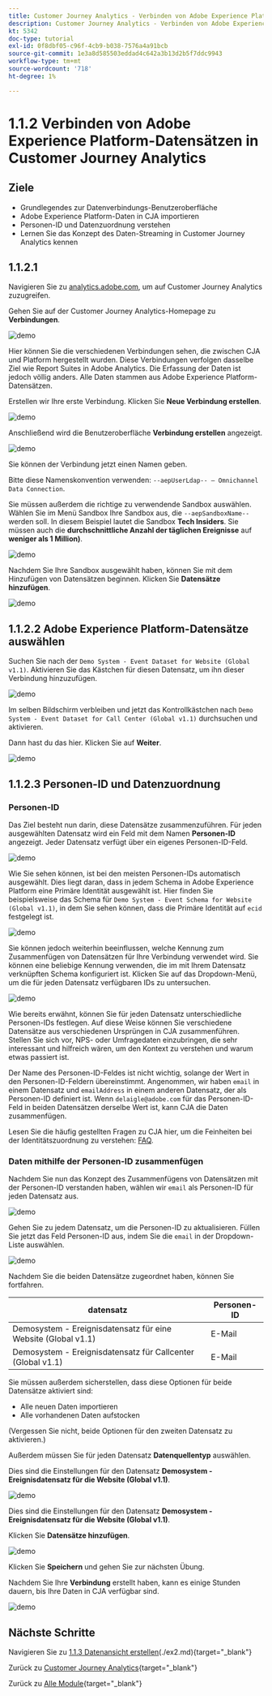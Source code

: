 ```yaml
---
title: Customer Journey Analytics - Verbinden von Adobe Experience Platform-Datensätzen in Customer Journey Analytics
description: Customer Journey Analytics - Verbinden von Adobe Experience Platform-Datensätzen in Customer Journey Analytics
kt: 5342
doc-type: tutorial
exl-id: 0f8dbf05-c96f-4cb9-b038-7576a4a91bcb
source-git-commit: 1e3a8d585503eddad4c642a3b13d2b5f7ddc9943
workflow-type: tm+mt
source-wordcount: '718'
ht-degree: 1%

---
```


# 1.1.2 Verbinden von Adobe Experience Platform-Datensätzen in Customer Journey Analytics

## Ziele

- Grundlegendes zur Datenverbindungs-Benutzeroberfläche
- Adobe Experience Platform-Daten in CJA importieren
- Personen-ID und Datenzuordnung verstehen
- Lernen Sie das Konzept des Daten-Streaming in Customer Journey Analytics kennen

## 1.1.2.1

Navigieren Sie zu [analytics.adobe.com](https://analytics.adobe.com), um auf Customer Journey Analytics zuzugreifen.

Gehen Sie auf der Customer Journey Analytics-Homepage zu **Verbindungen**.

![demo](./images/cja2.png)

Hier können Sie die verschiedenen Verbindungen sehen, die zwischen CJA und Platform hergestellt wurden. Diese Verbindungen verfolgen dasselbe Ziel wie Report Suites in Adobe Analytics. Die Erfassung der Daten ist jedoch völlig anders. Alle Daten stammen aus Adobe Experience Platform-Datensätzen.

Erstellen wir Ihre erste Verbindung. Klicken Sie **Neue Verbindung erstellen**.

![demo](./images/cja4.png)

Anschließend wird die Benutzeroberfläche **Verbindung erstellen** angezeigt.

![demo](./images/cja5.png)

Sie können der Verbindung jetzt einen Namen geben.

Bitte diese Namenskonvention verwenden: `--aepUserLdap-- – Omnichannel Data Connection`.

Sie müssen außerdem die richtige zu verwendende Sandbox auswählen. Wählen Sie im Menü Sandbox Ihre Sandbox aus, die `--aepSandboxName--` werden soll. In diesem Beispiel lautet die Sandbox **Tech Insiders**. Sie müssen auch die **durchschnittliche Anzahl der täglichen Ereignisse** auf **weniger als 1 Million)**.

![demo](./images/cjasb.png)

Nachdem Sie Ihre Sandbox ausgewählt haben, können Sie mit dem Hinzufügen von Datensätzen beginnen. Klicken Sie **Datensätze hinzufügen**.

![demo](./images/cjasb1.png)

## 1.1.2.2 Adobe Experience Platform-Datensätze auswählen

Suchen Sie nach der `Demo System - Event Dataset for Website (Global v1.1)`. Aktivieren Sie das Kästchen für diesen Datensatz, um ihn dieser Verbindung hinzuzufügen.

![demo](./images/cja7.png)

Im selben Bildschirm verbleiben und jetzt das Kontrollkästchen nach `Demo System - Event Dataset for Call Center (Global v1.1)` durchsuchen und aktivieren.

Dann hast du das hier. Klicken Sie auf **Weiter**.

![demo](./images/cja9.png)

## 1.1.2.3 Personen-ID und Datenzuordnung

### Personen-ID

Das Ziel besteht nun darin, diese Datensätze zusammenzuführen. Für jeden ausgewählten Datensatz wird ein Feld mit dem Namen **Personen-ID** angezeigt. Jeder Datensatz verfügt über ein eigenes Personen-ID-Feld.

![demo](./images/cja11.png)

Wie Sie sehen können, ist bei den meisten Personen-IDs automatisch ausgewählt. Dies liegt daran, dass in jedem Schema in Adobe Experience Platform eine Primäre Identität ausgewählt ist. Hier finden Sie beispielsweise das Schema für `Demo System - Event Schema for Website (Global v1.1)`, in dem Sie sehen können, dass die Primäre Identität auf `ecid` festgelegt ist.

![demo](./images/cja13.png)

Sie können jedoch weiterhin beeinflussen, welche Kennung zum Zusammenfügen von Datensätzen für Ihre Verbindung verwendet wird. Sie können eine beliebige Kennung verwenden, die im mit Ihrem Datensatz verknüpften Schema konfiguriert ist. Klicken Sie auf das Dropdown-Menü, um die für jeden Datensatz verfügbaren IDs zu untersuchen.

![demo](./images/cja14.png)

Wie bereits erwähnt, können Sie für jeden Datensatz unterschiedliche Personen-IDs festlegen. Auf diese Weise können Sie verschiedene Datensätze aus verschiedenen Ursprüngen in CJA zusammenführen. Stellen Sie sich vor, NPS- oder Umfragedaten einzubringen, die sehr interessant und hilfreich wären, um den Kontext zu verstehen und warum etwas passiert ist.

Der Name des Personen-ID-Feldes ist nicht wichtig, solange der Wert in den Personen-ID-Feldern übereinstimmt. Angenommen, wir haben `email` in einem Datensatz und `emailAddress` in einem anderen Datensatz, der als Personen-ID definiert ist. Wenn `delaigle@adobe.com` für das Personen-ID-Feld in beiden Datensätzen derselbe Wert ist, kann CJA die Daten zusammenfügen.

Lesen Sie die häufig gestellten Fragen zu CJA hier, um die Feinheiten bei der Identitätszuordnung zu verstehen: [FAQ](https://experienceleague.adobe.com/docs/analytics-platform/using/cja-overview/cja-faq.html?lang=de).

### Daten mithilfe der Personen-ID zusammenfügen

Nachdem Sie nun das Konzept des Zusammenfügens von Datensätzen mit der Personen-ID verstanden haben, wählen wir `email` als Personen-ID für jeden Datensatz aus.

![demo](./images/cja15.png)

Gehen Sie zu jedem Datensatz, um die Personen-ID zu aktualisieren. Füllen Sie jetzt das Feld Personen-ID aus, indem Sie die `email` in der Dropdown-Liste auswählen.

![demo](./images/cja12a.png)

Nachdem Sie die beiden Datensätze zugeordnet haben, können Sie fortfahren.

| datensatz | Personen-ID |
| ----------------- |-------------| 
| Demosystem - Ereignisdatensatz für eine Website (Global v1.1) | E-Mail |
| Demosystem - Ereignisdatensatz für Callcenter (Global v1.1) | E-Mail |

Sie müssen außerdem sicherstellen, dass diese Optionen für beide Datensätze aktiviert sind:

- Alle neuen Daten importieren
- Alle vorhandenen Daten aufstocken

(Vergessen Sie nicht, beide Optionen für den zweiten Datensatz zu aktivieren.)

Außerdem müssen Sie für jeden Datensatz **Datenquellentyp** auswählen.

Dies sind die Einstellungen für den Datensatz **Demosystem - Ereignisdatensatz für die Website (Global v1.1)**.

![demo](./images/cja16a.png)

Dies sind die Einstellungen für den Datensatz **Demosystem - Ereignisdatensatz für die Website (Global v1.1)**.

Klicken Sie **Datensätze hinzufügen**.

![demo](./images/cja16.png)

Klicken Sie **Speichern** und gehen Sie zur nächsten Übung.

Nachdem Sie Ihre **Verbindung** erstellt haben, kann es einige Stunden dauern, bis Ihre Daten in CJA verfügbar sind.

![demo](./images/cja20.png)

## Nächste Schritte

Navigieren Sie zu [1.1.3 Datenansicht erstellen](./ex3.md)(./ex2.md){target="_blank"}

Zurück zu [Customer Journey Analytics](./customer-journey-analytics-build-a-dashboard.md){target="_blank"}

Zurück zu [Alle Module](./../../../../overview.md){target="_blank"}
